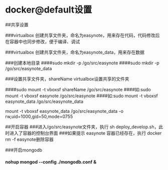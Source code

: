 # docker@default设置

##共享设置

###virtualbox 创建共享文件夹，命名为easynote，用来存在代码，代码修改后在容器中也同步修改，便于编译、调试

###virtualbox 创建共享文件夹，命名为easynote_data，用来存在数据

###创建本地目录
####sudo mkdir -p /go/src/easynote
####sudo mkdir -p /go/src/easynote_data

###设置共享文件夹，shareName virtualbox设置共享的文件夹

####sudo mount -t vboxsf shareName /go/src/easynote
####如:sudo mount -t vboxsf easynote /go/src/easynote
####如:sudo mount -t vboxsf easynote_data /go/src/easynote_data

mount -t vboxsf easynote_data /go/src/easynote_data -o rw,uid=1000,gid=50,mode=0755

##开启容器
###进入/go/src/easynote文件夹，执行 sh deploy_develop.sh，此时进入了容器的控制台界面
###如果提示 easynote 容器已经存在，执行 docker rm -f easynote删除容器

###开启mongodb
#### nohup  mongod --config ./mongodb.conf &
